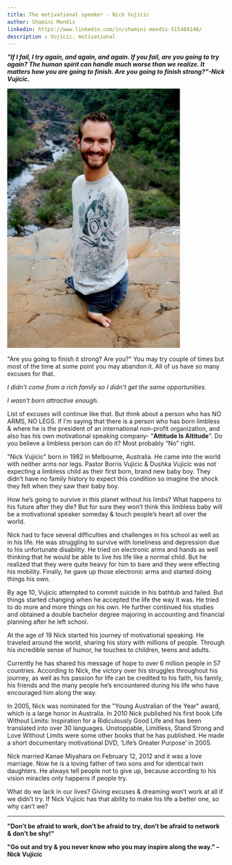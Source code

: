 ```yaml
---
title: The motivational speaker - Nick Vujicic
author: Shamini Mendis
linkedin: https://www.linkedin.com/in/shamini-mendis-515484148/
description : Vujicic, motivational
---
```



**_"If I fail, I try again, and again, and again. If you fail, are you going to try again? The human spirit can handle much worse than we realize. It matters how you are going to finish. Are you going to finish strong?"-Nick Vujicic._**

<img src="/img/shamini1.jpg" height="600" width="400" />

"Are you going to finish it strong? Are you?" You may try couple of times but most of the time at some point you may abandon it. All of us have so many excuses for that.

*I didn't come from a rich family so I didn't get the same opportunities.*

*I wasn't born attractive enough.*

List of excuses will continue like that. But think about a person who has NO ARMS, NO LEGS. If I’m saying that there is a person who has born limbless & where he is the president of an international non-profit organization, and also has his own motivational speaking company- "**Attitude Is Altitude**". Do you believe a limbless person can do it? Most probably “No” right.

"Nick Vujicic" born in 1982 in Melbourne, Australia. He came into the world with neither arms nor legs. Pastor Borris Vujicic & Dushka Vujicic was not expecting a limbless child as their first born, brand new baby boy. They didn’t have no family history to expect this condition so imagine the shock they felt when they saw their baby boy. 

How he’s going to survive in this planet without his limbs? What happens to his future after they die? But for sure they won’t think this limbless baby will be a motivational speaker someday & touch people’s heart all over the world. 

Nick had to face several difficulties and challenges in his school as well as in his life. He was struggling to survive with loneliness and depression due to his unfortunate disability. He tried on electronic arms and hands as well thinking that he would be able to live his life like a normal child. But he realized that they were quite heavy for him to bare and they were effecting his mobility. Finally, he gave up those electronic arms and started doing things his own. 

By age 10, Vujicic attempted to commit suicide in his bathtub and failed. But things started changing when he accepted the life the way it was. He tried to do more and more things on his own. He further continued his studies and obtained a double bachelor degree majoring in accounting and financial planning after he left school.

At the age of 19 Nick started his journey of motivational speaking. He traveled around the world, sharing his story with millions of people. Through his incredible sense of humor, he touches to children, teens and adults.  

Currently he has shared his message of hope to over 6 million people in 57 countries. According to Nick, the victory over his struggles throughout his journey, as well as his passion for life can be credited to his faith, his family, his friends and the many people he’s encountered during his life who have encouraged him along the way.

In 2005, Nick was nominated for the "Young Australian of the Year" award, which is a large honor in Australia. In 2010 Nick published his first book Life Without Limits: Inspiration for a Ridiculously Good Life and has been translated into over 30 languages. Unstoppable, Limitless, Stand Strong and Love Without Limits were some other books that he has published. He made a short documentary motivational DVD, ‘Life’s Greater Purpose’ in 2005.

Nick married Kanae Miyahara on February 12, 2012 and it was a love marriage. Now he is a loving father of two sons and for identical twin daughters. He always tell people not to give up, because according to his vision miracles only happens if people try. 

What do we lack in our lives? Giving excuses & dreaming won’t work at all if we didn’t try. If Nick Vujicic has that ability to make his life a better one, so why can’t we?

** **

**"Don’t be afraid to work, don’t be afraid to try, don’t be afraid to network & don’t be shy!"**

**"Go out and try & you never know who you may inspire along the way." – Nick Vujicic**

